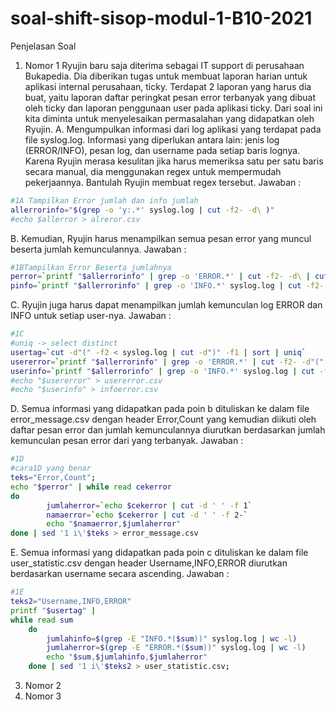 # soal-shift-sisop-modul-1-B10-2021
Penjelasan Soal
1. Nomor 1
Ryujin baru saja diterima sebagai IT support di perusahaan Bukapedia. Dia diberikan tugas untuk membuat laporan harian untuk aplikasi internal perusahaan, ticky. Terdapat 2 laporan yang harus dia buat, yaitu laporan daftar peringkat pesan error terbanyak yang dibuat oleh ticky dan laporan penggunaan user pada aplikasi ticky. Dari soal ini kita diminta untuk menyelesaikan permasalahan yang didapatkan oleh Ryujin.
A. Mengumpulkan informasi dari log aplikasi yang terdapat pada file syslog.log. Informasi yang diperlukan antara lain: jenis log (ERROR/INFO), pesan log, dan username pada setiap baris lognya. Karena Ryujin merasa kesulitan jika harus memeriksa satu per satu baris secara manual, dia menggunakan regex untuk mempermudah pekerjaannya. Bantulah Ryujin membuat regex tersebut.
Jawaban : 
``` Bash
#1A Tampilkan Error jumlah dan info jumlah
allerrorinfo="$(grep -o 'y:.*' syslog.log | cut -f2- -d\ )"
#echo $allerror > alreror.csv
```

B. Kemudian, Ryujin harus menampilkan semua pesan error yang muncul beserta jumlah kemunculannya.
Jawaban :
``` Bash
#1BTampilkan Error Beserta jumlahnya
perror=`printf "$allerrorinfo" | grep -o 'ERROR.*' | cut -f2- -d\ | cut -d"(" -f 1 | sort -V | uniq -c | sort -n -r`
pinfo=`printf "$allerrorinfo" | grep -o 'INFO.*' syslog.log | cut -f2- -d\ | cut -d"(" -f 1 | sort -V | uniq -c | sort -n -r`
```


C. Ryujin juga harus dapat menampilkan jumlah kemunculan log ERROR dan INFO untuk setiap user-nya.
Jawaban :
``` Bash
#1C
#uniq -> select distinct
usertag=`cut -d"(" -f2 < syslog.log | cut -d")" -f1 | sort | uniq`
usererror=`printf "$allerrorinfo" | grep -o 'ERROR.*' | cut -f2- -d"(" | cut -d")" -f 1 | sort -V | uniq -c`
userinfo=`printf "$allerrorinfo" | grep -o 'INFO.*' syslog.log | cut -f2- -d"(" | cut -d")" -f 1 | sort -V | uniq -c`
#echo "$usererror" > usererror.csv
#echo "$userinfo" > infoerror.csv
```



D. Semua informasi yang didapatkan pada poin b dituliskan ke dalam file error_message.csv dengan header Error,Count yang kemudian diikuti oleh daftar pesan error dan jumlah kemunculannya diurutkan berdasarkan jumlah kemunculan pesan error dari yang terbanyak.
Jawaban :
``` Bash
#1D
#cara1D yang benar
teks="Error,Count";
echo "$perror" | while read cekerror
do
    	jumlaherror=`echo $cekerror | cut -d ' ' -f 1`
	    namaerror=`echo $cekerror | cut -d ' ' -f 2-`
	    echo "$namaerror,$jumlaherror" 
done | sed '1 i\'$teks > error_message.csv
```

E. Semua informasi yang didapatkan pada poin c dituliskan ke dalam file user_statistic.csv dengan header Username,INFO,ERROR diurutkan berdasarkan username secara ascending.
Jawaban :
``` Bash
#1E
teks2="Username,INFO,ERROR"
printf "$usertag" | 
while read sum
    do
        jumlahinfo=$(grep -E "INFO.*($sum))" syslog.log | wc -l)
        jumlaherror=$(grep -E "ERROR.*($sum))" syslog.log | wc -l)
        echo "$sum,$jumlahinfo,$jumlaherror"
    done | sed '1 i\'$teks2 > user_statistic.csv;
```


3. Nomor 2
4. Nomor 3
